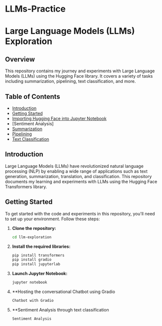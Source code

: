 # LLMs-Practice

# Large Language Models (LLMs) Exploration

## Overview
This repository contains my journey and experiments with Large Language Models (LLMs) using the Hugging Face library. It covers a variety of tasks including summarization, pipelining, text classification, and more.

## Table of Contents
- [Introduction](#introduction)
- [Getting Started](#getting-started)
- [Importing Hugging Face into Jupyter Notebook](#importing-hugging-face-into-jupyter-notebook)
- [Sentiment Analysis]
- [Summarization](#summarization)
- [Pipelining](#pipelining)
- [Text Classification](#text-classification)

## Introduction
Large Language Models (LLMs) have revolutionized natural language processing (NLP) by enabling a wide range of applications such as text generation, summarization, translation, and classification. This repository documents my learning and experiments with LLMs using the Hugging Face Transformers library.

## Getting Started
To get started with the code and experiments in this repository, you'll need to set up your environment. Follow these steps:

1. **Clone the repository:**
    ```bash
    cd llm-exploration
    ```

2. **Install the required libraries:**
    ```bash
    pip install transformers
    pip install gradio
    pip install jupyterlab
    ```

3. **Launch Jupyter Notebook:**
    ```bash
    jupyter notebook
    ```
4. **Hosting the conversational Chatbot using Gradio
   ```bash
   Chatbot with Gradio
   ```
5. **Sentiment Analysis through text classification
   ```bash
   Sentiment Analysis
   ```
